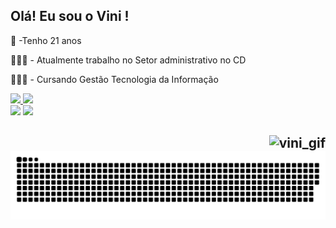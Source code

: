 ## Olá! Eu sou o Vini !

🌱 -Tenho 21 anos

👨🏾‍💻 - Atualmente trabalho no Setor administrativo no CD 

👨🏾‍🎓 - Cursando Gestão Tecnologia da Informação

<div>
  <a href="https://github.com/ViniciusMartinsA">
  <img height="150em" src="https://github-readme-stats.vercel.app/api?username=ViniciusMartinsA&show_icons=true&theme=dark&include_all_commits=true&count_private=true"/>
  <img height="140em" src="https://github-readme-stats.vercel.app/api/top-langs/?username=ViniciusMartinsA&layout=compact&langs_count=7&theme=dark"/>
</div>


<div>
   <a href="https://instagram.com/vinicius_martinsx/" target="_blank"><img src="https://img.shields.io/badge/-Instagram-%23E4405F?style=for-the-badge&logo=instagram&logoColor=white" target="_blank"></a>
  <a href="https://www.twitch.tv/v1nnn3" target="_blank"><img src="https://img.shields.io/badge/Twitch-9146FF?style=for-the-badge&logo=twitch&logoColor=white" target="_blank">
    
 </div>

  ## <img align="right" alt="vini_gif" src="https://media.discordapp.net/attachments/677369291753914395/884822564248113162/c5d46b9096a87678be29db32793dac2f.gif">


  ![Snake animation](https://github.com/ViniciusMartinsA/viniciusmartins/blob/output/github-contribution-grid-snake.svg)


